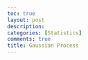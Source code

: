 ```yaml
---
toc: true
layout: post
description: 
categories: [Statistics]
comments: true
title: Gaussian Process
---
```

